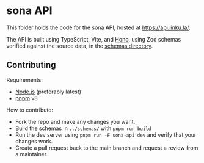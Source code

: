 # sona API

This folder holds the code for the sona API, hosted at https://api.linku.la/.

The API is built using TypeScript, Vite, and [Hono](https://hono.dev/), using Zod schemas verified against the source data, in the [schemas directory](../schemas).

## Contributing

Requirements:
- [Node.js](https://nodejs.org/) (preferably latest)
- [pnpm](https://pnpm.io/) v8

How to contribute:
- Fork the repo and make any changes you want.
- Build the schemas in `../schemas/` with `pnpm run build`
- Run the dev server using `pnpm run -F sona-api dev` and verify that your changes work.
- Create a pull request back to the main branch and request a review from a maintainer.
